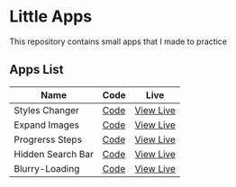 # Little Apps

This repository contains small apps that I made to practice

## Apps List

| Name              | Code                           | Live                                                                        |
| ----------------- | ------------------------------ | --------------------------------------------------------------------------- |
| Styles Changer    | [Code](./1-Styles-Changer/)    | [View Live](https://noasalgado.github.io/Mini-JS-Apps/1-Styles-Changer/)    |
| Expand Images     | [Code](./2-Expand-Images/)     | [View Live](https://noasalgado.github.io/Mini-JS-Apps/2-Expand-Images/)     |
| Progrerss Steps   | [Code](./3-Progress-Steps/)    | [View Live](https://noasalgado.github.io/Mini-JS-Apps/3-Progress-Steps/)    |
| Hidden Search Bar | [Code](./4-Hidden-Search-Bar/) | [View Live](https://noasalgado.github.io/Mini-JS-Apps/4-Hidden-Search-Bar/) |
| Blurry-Loading    | [Code](./5-Blurry-Loading/)    | [View Live](https://noasalgado.github.io/Mini-JS-Apps//5-Blurry-Loading/)   |
